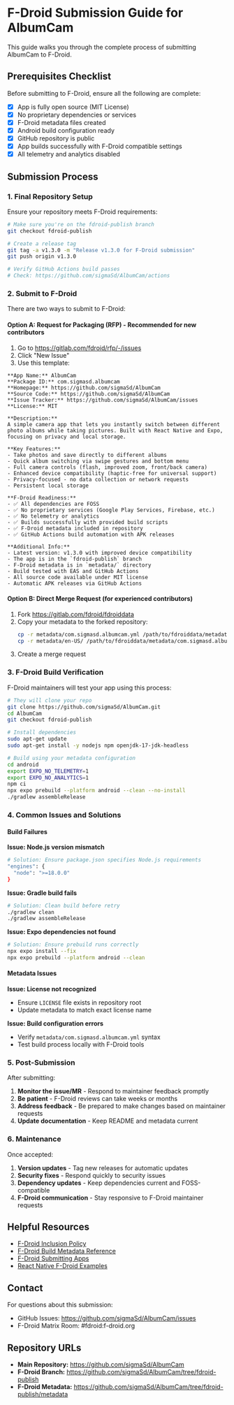 # F-Droid Submission Guide for AlbumCam

This guide walks you through the complete process of submitting AlbumCam to F-Droid.

## Prerequisites Checklist

Before submitting to F-Droid, ensure all the following are complete:

- [x] App is fully open source (MIT License)
- [x] No proprietary dependencies or services
- [x] F-Droid metadata files created
- [x] Android build configuration ready
- [x] GitHub repository is public
- [x] App builds successfully with F-Droid compatible settings
- [x] All telemetry and analytics disabled

## Submission Process

### 1. Final Repository Setup

Ensure your repository meets F-Droid requirements:

```bash
# Make sure you're on the fdroid-publish branch
git checkout fdroid-publish

# Create a release tag
git tag -a v1.3.0 -m "Release v1.3.0 for F-Droid submission"
git push origin v1.3.0

# Verify GitHub Actions build passes
# Check: https://github.com/sigmaSd/AlbumCam/actions
```

### 2. Submit to F-Droid

There are two ways to submit to F-Droid:

#### Option A: Request for Packaging (RFP) - Recommended for new contributors

1. Go to https://gitlab.com/fdroid/rfp/-/issues
2. Click "New Issue"
3. Use this template:

```
**App Name:** AlbumCam
**Package ID:** com.sigmasd.albumcam
**Homepage:** https://github.com/sigmaSd/AlbumCam
**Source Code:** https://github.com/sigmaSd/AlbumCam
**Issue Tracker:** https://github.com/sigmaSd/AlbumCam/issues
**License:** MIT

**Description:**
A simple camera app that lets you instantly switch between different photo albums while taking pictures. Built with React Native and Expo, focusing on privacy and local storage.

**Key Features:**
- Take photos and save directly to different albums
- Quick album switching via swipe gestures and bottom menu
- Full camera controls (flash, improved zoom, front/back camera)
- Enhanced device compatibility (haptic-free for universal support)
- Privacy-focused - no data collection or network requests
- Persistent local storage

**F-Droid Readiness:**
- ✅ All dependencies are FOSS
- ✅ No proprietary services (Google Play Services, Firebase, etc.)
- ✅ No telemetry or analytics
- ✅ Builds successfully with provided build scripts
- ✅ F-Droid metadata included in repository
- ✅ GitHub Actions build automation with APK releases

**Additional Info:**
- Latest version: v1.3.0 with improved device compatibility
- The app is in the `fdroid-publish` branch
- F-Droid metadata is in `metadata/` directory
- Build tested with EAS and GitHub Actions
- All source code available under MIT license
- Automatic APK releases via GitHub Actions
```

#### Option B: Direct Merge Request (for experienced contributors)

1. Fork https://gitlab.com/fdroid/fdroiddata
2. Copy your metadata to the forked repository:
   ```bash
   cp -r metadata/com.sigmasd.albumcam.yml /path/to/fdroiddata/metadata/
   cp -r metadata/en-US/ /path/to/fdroiddata/metadata/com.sigmasd.albumcam/
   ```
3. Create a merge request

### 3. F-Droid Build Verification

F-Droid maintainers will test your app using this process:

```bash
# They will clone your repo
git clone https://github.com/sigmaSd/AlbumCam.git
cd AlbumCam
git checkout fdroid-publish

# Install dependencies
sudo apt-get update
sudo apt-get install -y nodejs npm openjdk-17-jdk-headless

# Build using your metadata configuration
cd android
export EXPO_NO_TELEMETRY=1
export EXPO_NO_ANALYTICS=1
npm ci
npx expo prebuild --platform android --clean --no-install
./gradlew assembleRelease
```

### 4. Common Issues and Solutions

#### Build Failures

**Issue: Node.js version mismatch**
```bash
# Solution: Ensure package.json specifies Node.js requirements
"engines": {
  "node": ">=18.0.0"
}
```

**Issue: Gradle build fails**
```bash
# Solution: Clean build before retry
./gradlew clean
./gradlew assembleRelease
```

**Issue: Expo dependencies not found**
```bash
# Solution: Ensure prebuild runs correctly
npx expo install --fix
npx expo prebuild --platform android --clean
```

#### Metadata Issues

**Issue: License not recognized**
- Ensure `LICENSE` file exists in repository root
- Update metadata to match exact license name

**Issue: Build configuration errors**
- Verify `metadata/com.sigmasd.albumcam.yml` syntax
- Test build process locally with F-Droid tools

### 5. Post-Submission

After submitting:

1. **Monitor the issue/MR** - Respond to maintainer feedback promptly
2. **Be patient** - F-Droid reviews can take weeks or months
3. **Address feedback** - Be prepared to make changes based on maintainer requests
4. **Update documentation** - Keep README and metadata current

### 6. Maintenance

Once accepted:

1. **Version updates** - Tag new releases for automatic updates
2. **Security fixes** - Respond quickly to security issues
3. **Dependency updates** - Keep dependencies current and FOSS-compatible
4. **F-Droid communication** - Stay responsive to F-Droid maintainer requests

## Helpful Resources

- [F-Droid Inclusion Policy](https://f-droid.org/docs/Inclusion_Policy/)
- [F-Droid Build Metadata Reference](https://f-droid.org/docs/Build_Metadata_Reference/)
- [F-Droid Submitting Apps](https://f-droid.org/docs/Submitting_to_F-Droid_Quick_Start_Guide/)
- [React Native F-Droid Examples](https://gitlab.com/fdroid/fdroiddata/-/tree/master/metadata?search=react)

## Contact

For questions about this submission:
- GitHub Issues: https://github.com/sigmaSd/AlbumCam/issues
- F-Droid Matrix Room: #fdroid:f-droid.org

## Repository URLs

- **Main Repository:** https://github.com/sigmaSd/AlbumCam
- **F-Droid Branch:** https://github.com/sigmaSd/AlbumCam/tree/fdroid-publish
- **F-Droid Metadata:** https://github.com/sigmaSd/AlbumCam/tree/fdroid-publish/metadata
